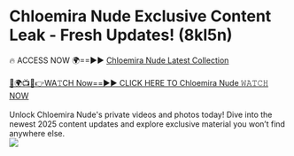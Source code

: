 # Chloemira Nude Exclusive Content Leak - Fresh Updates! (8kl5n)

🔥 ACCESS NOW 🌍==►► <a href="https://tinyurl.com/yc657z5k" rel="nofollow">Chloemira Nude Latest Collection</a>
<br><br>
[🔴🌍📺📱👉WA𝚃CH Now==►► CLICK HERE TO Chloemira Nude 𝚆𝙰𝚃𝙲𝙷 NOW](https://tinyurl.com/yc657z5k)
<br><br>
Unlock Chloemira Nude's private videos and photos today! Dive into the newest 2025 content updates and explore exclusive material you won’t find anywhere else.
<br>
<a href="https://tinyurl.com/yc657z5k" rel="nofollow" data-target="animated-image.originalLink"><img src="https://camo.githubusercontent.com/8a4f000d20f83aca3bf7ec5f350d767afa0574a8a352519fd8cfa583a6f93a33/68747470733a2f2f692e696d6775722e636f6d2f644a486b345a712e676966" data-canonical-src="https://i.imgur.com/dJHk4Zq.gif" style="max-width: 100%; display: inline-block;" data-target="animated-image.originalImage"></a>
<br>
